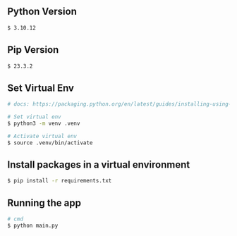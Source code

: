 ## Python Version

```bash
$ 3.10.12
```

## Pip Version

```bash
$ 23.3.2
```

## Set Virtual Env

```bash
# docs: https://packaging.python.org/en/latest/guides/installing-using-pip-and-virtual-environments/

# Set virtual env 
$ python3 -m venv .venv

# Activate virtual env
$ source .venv/bin/activate

```

## Install packages in a virtual environment 

```bash
$ pip install -r requirements.txt
```

## Running the app

```bash
# cmd
$ python main.py

```
<br>
